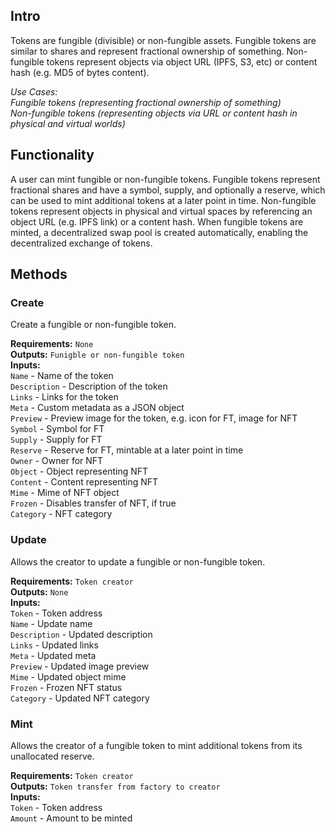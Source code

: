 ## Intro
Tokens are fungible (divisible) or non-fungible assets. Fungible tokens are similar to shares and represent fractional ownership of something. Non-fungible tokens represent objects via object URL (IPFS, S3, etc) or content hash (e.g. MD5 of bytes content).

*Use Cases:  
Fungible tokens (representing fractional ownership of something)  
Non-fungible tokens (representing objects via URL or content hash in physical and virtual worlds)*

## Functionality
A user can mint fungible or non-fungible tokens. Fungible tokens represent fractional shares and have a symbol, supply, and optionally a reserve, which can be used to mint additional tokens at a later point in time. Non-fungible tokens represent objects in physical and virtual spaces by referencing an object URL (e.g. IPFS link) or a content hash. When fungible tokens are minted, a decentralized swap pool is created automatically, enabling the decentralized exchange of tokens.

## Methods

### Create
Create a fungible or non-fungible token.

**Requirements:** `None`  
**Outputs:** `Funigble or non-fungible token`  
**Inputs:**  
`Name` - Name of the token  
`Description` - Description of the token  
`Links` - Links for the token  
`Meta` - Custom metadata as a JSON object  
`Preview` - Preview image for the token, e.g. icon for FT, image for NFT  
`Symbol` - Symbol for FT  
`Supply` - Supply for FT  
`Reserve` - Reserve for FT, mintable at a later point in time  
`Owner` - Owner for NFT  
`Object` - Object representing NFT  
`Content` - Content representing NFT  
`Mime` - Mime of NFT object  
`Frozen` - Disables transfer of NFT, if true  
`Category` - NFT category  

### Update
Allows the creator to update a fungible or non-fungible token.

**Requirements:** `Token creator`  
**Outputs:** `None`  
**Inputs:**  
`Token` - Token address  
`Name` - Update name  
`Description` - Updated description  
`Links` - Updated links  
`Meta` - Updated meta  
`Preview` - Updated image preview  
`Mime` - Updated object mime  
`Frozen` - Frozen NFT status  
`Category` - Updated NFT category  

### Mint
Allows the creator of a fungible token to mint additional tokens from its unallocated reserve.

**Requirements:** `Token creator`  
**Outputs:** `Token transfer from factory to creator`  
**Inputs:**  
`Token` - Token address  
`Amount` - Amount to be minted  
